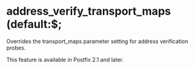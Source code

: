 # address_verify_transport_maps (default:$; 


Overrides the transport_maps parameter setting for address verification
probes.



This feature is available in Postfix 2.1 and later.



